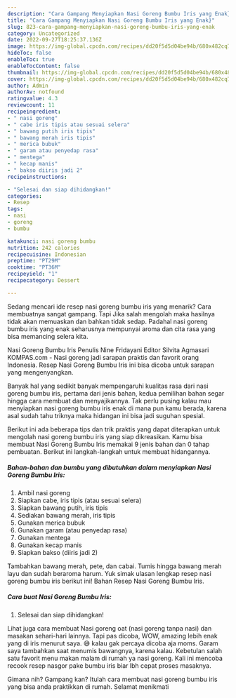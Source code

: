 ```yaml
---
description: "Cara Gampang Menyiapkan Nasi Goreng Bumbu Iris yang Enak}"
title: "Cara Gampang Menyiapkan Nasi Goreng Bumbu Iris yang Enak}"
slug: 823-cara-gampang-menyiapkan-nasi-goreng-bumbu-iris-yang-enak
category: Uncategorized
date: 2022-09-27T18:25:37.136Z
image: https://img-global.cpcdn.com/recipes/dd20f5d5d04be94b/680x482cq70/nasi-goreng-bumbu-iris-foto-resep-utama.jpg
hideToc: false
enableToc: true
enableTocContent: false
thumbnail: https://img-global.cpcdn.com/recipes/dd20f5d5d04be94b/680x482cq70/nasi-goreng-bumbu-iris-foto-resep-utama.jpg
cover: https://img-global.cpcdn.com/recipes/dd20f5d5d04be94b/680x482cq70/nasi-goreng-bumbu-iris-foto-resep-utama.jpg
author: Admin
authorAv: notfound
ratingvalue: 4.3
reviewcount: 11
recipeingredient:
- " nasi goreng"
- " cabe iris tipis atau sesuai selera"
- " bawang putih iris tipis"
- " bawang merah iris tipis"
- " merica bubuk"
- " garam atau penyedap rasa"
- " mentega"
- " kecap manis"
- " bakso diiris jadi 2"
recipeinstructions:

- "Selesai dan siap dihidangkan!"
categories:
- Resep
tags:
- nasi
- goreng
- bumbu

katakunci: nasi goreng bumbu 
nutrition: 242 calories
recipecuisine: Indonesian
preptime: "PT29M"
cooktime: "PT36M"
recipeyield: "1"
recipecategory: Dessert

---
```



Sedang mencari ide resep nasi goreng bumbu iris yang menarik? Cara membuatnya sangat gampang. Tapi Jika salah mengolah maka hasilnya tidak akan memuaskan dan bahkan tidak sedap. Padahal nasi goreng bumbu iris yang enak seharusnya mempunyai aroma dan cita rasa yang bisa memancing selera kita.


Nasi Goreng Bumbu Iris Penulis Nine Fridayani Editor Silvita Agmasari KOMPAS.com - Nasi goreng jadi sarapan praktis dan favorit orang Indonesia. Resep Nasi Goreng Bumbu Iris ini bisa dicoba untuk sarapan yang mengenyangkan.

Banyak hal yang sedikit banyak mempengaruhi kualitas rasa dari nasi goreng bumbu iris, pertama dari jenis bahan, kedua pemilihan bahan segar hingga cara membuat dan menyajikannya. Tak perlu pusing kalau mau menyiapkan nasi goreng bumbu iris enak di mana pun kamu berada, karena asal sudah tahu triknya maka hidangan ini bisa jadi suguhan spesial.


Berikut ini ada beberapa tips dan trik praktis yang dapat diterapkan untuk mengolah nasi goreng bumbu iris yang siap dikreasikan. Kamu bisa membuat Nasi Goreng Bumbu Iris memakai 9 jenis bahan dan 0 tahap pembuatan. Berikut ini langkah-langkah untuk membuat hidangannya.

<!--inarticleads1-->

##### Bahan-bahan dan bumbu yang dibutuhkan dalam menyiapkan Nasi Goreng Bumbu Iris:

1. Ambil  nasi goreng
1. Siapkan  cabe, iris tipis (atau sesuai selera)
1. Siapkan  bawang putih, iris tipis
1. Sediakan  bawang merah, iris tipis
1. Gunakan  merica bubuk
1. Gunakan  garam (atau penyedap rasa)
1. Gunakan  mentega
1. Gunakan  kecap manis
1. Siapkan  bakso (diiris jadi 2)


Tambahkan bawang merah, pete, dan cabai. Tumis hingga bawang merah layu dan sudah beraroma harum. Yuk simak ulasan lengkap resep nasi goreng bumbu iris berikut ini! Bahan Resep Nasi Goreng Bumbu Iris. 

<!--inarticleads2-->

##### Cara buat Nasi Goreng Bumbu Iris:


1. Selesai dan siap dihidangkan!

Lihat juga cara membuat Nasi goreng oat (nasi goreng tanpa nasi) dan masakan sehari-hari lainnya. Tapi pas dicoba, WOW, amazing lebih enak yang di iris menurut saya. 😅 kalau gak percaya dicoba aja moms. Garam saya tambahkan saat menumis bawangnya, karena kalau. Kebetulan salah satu favorit menu makan malam di rumah ya nasi goreng. Kali ini mencoba recook resep nasgor pake bumbu iris biar lbh cepat proses masaknya. 

Gimana nih? Gampang kan? Itulah cara membuat nasi goreng bumbu iris yang bisa anda praktikkan di rumah. Selamat menikmati
